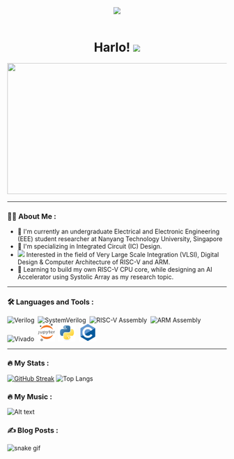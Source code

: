 <div id="header" align="center">
  <img src="https://media.giphy.com/media/M9gbBd9nbDrOTu1Mqx/giphy.gif" width="100"/>
</div>
<div id="badges" align="center">
  <img src="https://komarev.com/ghpvc/?username=Aaronyap2002&style=flat-square&color=blue" alt=""/>
</div>
<div id="ViewCount" align="center">
  <h1>
    Harlo!
    <img src="https://media.giphy.com/media/hvRJCLFzcasrR4ia7z/giphy.gif" width="30px"/>
  </h1>
</div>
<div align="center">
  <img src="https://media.giphy.com/media/dWesBcTLavkZuG35MI/giphy.gif" width="600" height="300"/>
</div>

---

### 👨‍💻 About Me :

- 🔭 I'm currently an undergraduate Electrical and Electronic Engineering (EEE) student researcher at Nanyang Technology University, Singapore
- 💾 I'm specializing in Integrated Circuit (IC) Design.
- <img src="https://media.giphy.com/media/WUlplcMpOCEmTGBtBW/giphy.gif" width="21"> Interested in the field of Very Large Scale Integration (VLSI), Digital Design & Computer Architecture of RISC-V and ARM.
- 🌱 Learning to build my own RISC-V CPU core, while designing an AI Accelerator using Systolic Array as my research topic.
---

### 🛠 Languages and Tools :

<div>
  <img src="https://www.svgrepo.com/show/374163/verilog.svg" title="Verilog" alt="Verilog" width="40" height="40"/> 
  <img src="https://blogs.sw.siemens.com/wp-content/uploads/sites/54/2018/02/systemverilog-logo.jpg" title="SystemVerilog" alt="SystemVerilog" width="80" height="40"/> 
  <img src="https://substack-post-media.s3.amazonaws.com/public/images/6f2e6c4d-787f-4189-aef5-53b2d53112b2_574x448.png" title="RISC-V Assembly" alt="RISC-V Assembly" width="40" height="40"/> 
  <img src="https://pbs.twimg.com/profile_images/892288373993361409/9jdJldY9_400x400.jpg" title="ARM Assembly" alt="ARM Assembly" width="40" height="40"/> 
  <img src="https://user-images.githubusercontent.com/3611330/51789332-126e5400-2188-11e9-808e-37c633755ddf.png" title="Vivado" alt="Vivado" width="40" height="40"/> 
  <img src="https://github.com/devicons/devicon/blob/master/icons/jupyter/jupyter-original-wordmark.svg" title="Jupyter" alt="Jupyter" width="40" height="40"/> 
  <img src="https://github.com/devicons/devicon/blob/master/icons/python/python-original.svg"  title="Python" alt="Python" width="40" height="40"/> 
  <img src="https://github.com/devicons/devicon/blob/master/icons/c/c-original.svg" title="C" alt="HTML" width="40" height="40"/> 
</div>

---

### 🔥 My Stats :
[![GitHub Streak](https://github-readme-streak-stats.herokuapp.com?user=Aaronyap2002&theme=blue-green&date_format=j%20M%5B%20Y%5D)](https://git.io/streak-stats)
![Top Langs](https://github-readme-stats.vercel.app/api/top-langs/?username=Aaronyap2002&layout=donut&theme=vision-friendly-dark&size_weight=0.5&count_weight=0.5)

### 🔥 My Music :
![Alt text](https://spotify-recently-played-readme.vercel.app/api?user=12163468507)
### ✍️ Blog Posts :

<!-- BLOG-POST-LIST:START -->

<!-- BLOG-POST-LIST:END -->
![snake gif](https://github.com/Aaronyap2002/Aaronyap2002/blob/output/github-contribution-grid-snake.gif)
